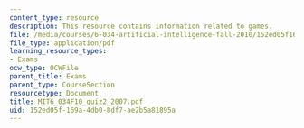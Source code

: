 ```yaml
---
content_type: resource
description: This resource contains information related to games.
file: /media/courses/6-034-artificial-intelligence-fall-2010/152ed05f169a4db08df7ae2b5a81895a_MIT6_034F10_quiz2_2007.pdf
file_type: application/pdf
learning_resource_types:
- Exams
ocw_type: OCWFile
parent_title: Exams
parent_type: CourseSection
resourcetype: Document
title: MIT6_034F10_quiz2_2007.pdf
uid: 152ed05f-169a-4db0-8df7-ae2b5a81895a
---
```

